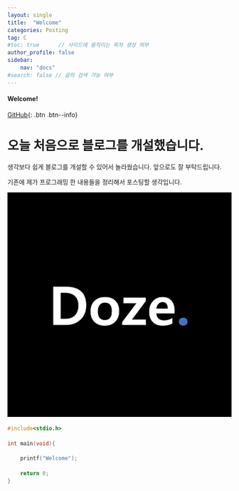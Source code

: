 ```yaml
---
layout: single
title:  "Welcome"
categories: Posting
tag: C
#toc: true      // 사이드에 움직이는 목차 생성 여부
author_profile: false
sidebar:
    nav: "docs"
#search: false // 글의 검색 가능 여부
---
```


<div class="notice--success">
<h4>Welcome!</h4>
</div>

[GitHub](https://github.com/DozeKR){: .btn .btn--info}

# 오늘 처음으로 블로그를 개설했습니다. 

생각보다 쉽게 블로그를 개설할 수 있어서 놀라웠습니다.
앞으로도 잘 부탁드립니다.

기존에 제가 프로그래밍 한 내용들을 정리해서 포스팅할 생각입니다.

![profile](https://github.com/DozeKR/DozeKR.github.io/blob/master/images/2023-02-14-first/profile.png?raw=true)

```c
#include<stdio.h>

int main(void){

    printf("Welcome");

    return 0;
}
```

